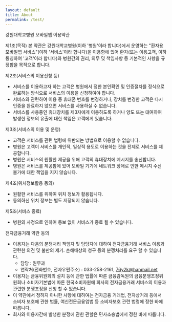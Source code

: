 ```yaml
---
layout: default
title: About
permalink: /test/
---
```

 강원대학교병원 모바일앱 이용약관

제1조(목적)
본 약관은 강원대학교병원(이하 '병원'이라 합니다)에서 운영하는 "환자용 모바일앱 서비스"(이하 '서비스'이라 합니다)을 이용함에 있어 환자(또는 이용고객, 이하 통칭하여 '고객'이라 합니다)와 병원간의 권리, 의무 및 책임사항 등 기본적인 사항을 규정함을 목적으로 합니다.

제2조(서비스의 이용신청 등)
- 서비스를 이용하고자 하는 고객은 병원에서 정한 본인확인 및 인증절차를 정식으로 완료하는 방식으로 서비스의 이용을 신청하여야 합니다.
- 서비스와 관련하여 이용 중 휴대폰 번호를 변경하거나, 장치를 변경한 고객은 다시 인증을 완료하지 않으면 서비스를 사용하실 수 없습니다.
- 서비스를 사용중인 휴대장치를 제3자에게 이용하도록 하거나 양도 또는 대여하여 발생한 정보의 유출에 대한 책임은 고객에게 있습니다.

제3조(서비스의 이용 및 운영)
- 고객은 서비스를 관련 법령에 위반되는 방법으로 이용할 수 없습니다.
- 병원은 고객이 서비스를 개인적, 일상적 용도로 이용하는 것을 전제로 서비스를 제공합니다.
- 병원은 서비스의 원활한 제공을 위해 고객의 휴대장치에 메시지를 송신합니다.
- 병원은 서비스를 제공함에 있어 모바일 기기에 네트워크 장애로 인한 메시지 수신 불가에 대한 책임을 지지 않습니다.

제4조(위치정보활용 동의)</br>
- 원활한 서비스를 위하여 위치 정보가 활용됩니다.
- 동의하신 위치 정보는 별도 저장되지 않습니다.

제5조(서비스 종료)
- 병원의 사정으로 인하여 통보 없이 서비스가 종료 될 수 있습니다.


 전자금융거래 약관 동의

- 이용자는 다음의 분쟁처리 책임자 및 담당자에 대하여 전자금융거래 서비스 이용과 관련한 의견 및 불만의 제기. 손해배상의 청구 등의 분쟁처리를 요구 할 수 있습니다.</br>
  - 담당 : 원무과</br>
  - 연락처(전화번호, 전자우편주소) : 033-258-2161, 76y2k@hanmail.net</br>
- 이용자는 금융위원회의 설치 등에 관한 법률에 따른 금융감독원의 금융분쟁조정위원회나 소비자기본법에 따른 한국소비자원에 회사의 전자금융거래 서비스의 이용과 관련한 분쟁조정을 신청 할 수 있습니다.</br>
- 이 약관에서 정하지 아니한 사항에 대하여는 전자금융 거래법, 전자상거래 등에서 소비자 보호에 관한 법률, 여신전문금융업법 등 소비자보호 관련 법령에 정한 바에 따릅니다.</br>
- 회사와 이용자간에 발생한 분쟁에 관한 관할은 민사소송법에서 정한 바에 따릅니다.</br>
